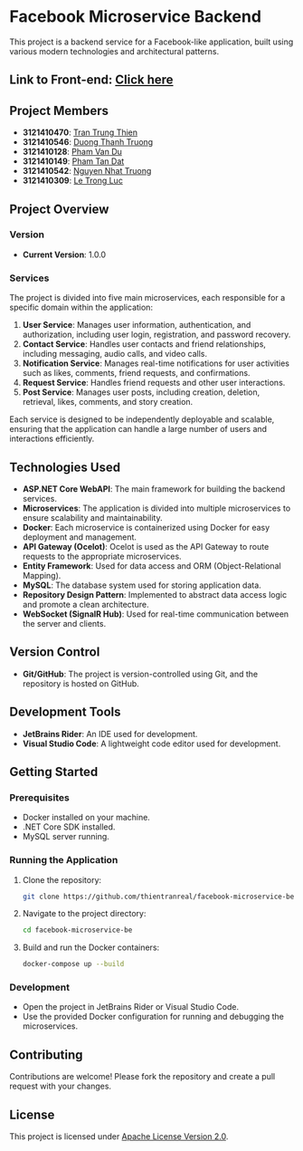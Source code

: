 # Facebook Microservice Backend

This project is a backend service for a Facebook-like application, built using various modern technologies and architectural patterns.
## Link to Front-end: [Click here](https://github.com/BT2701/facebook-frontend)

## Project Members
- **3121410470**: [Tran Trung Thien](https://github.com/thientranreal)
- **3121410546**: [Duong Thanh Truong](https://github.com/BT2701)
- **3121410128**: [Pham Van Du](https://github.com/vandu178)
- **3121410149**: [Pham Tan Dat](https://github.com/phamtandat655)
- **3121410542**: [Nguyen Nhat Truong](https://github.com/nhattruong16062003)
- **3121410309**: [Le Trong Luc](https://github.com/luccute)

## Project Overview

### Version
- **Current Version**: 1.0.0

### Services
The project is divided into five main microservices, each responsible for a specific domain within the application:

1. **User Service**: Manages user information, authentication, and authorization, including user login, registration, and password recovery.
2. **Contact Service**: Handles user contacts and friend relationships, including messaging, audio calls, and video calls.
3. **Notification Service**: Manages real-time notifications for user activities such as likes, comments, friend requests, and confirmations.
4. **Request Service**: Handles friend requests and other user interactions.
5. **Post Service**: Manages user posts, including creation, deletion, retrieval, likes, comments, and story creation.

Each service is designed to be independently deployable and scalable, ensuring that the application can handle a large number of users and interactions efficiently.

## Technologies Used

- **ASP.NET Core WebAPI**: The main framework for building the backend services.
- **Microservices**: The application is divided into multiple microservices to ensure scalability and maintainability.
- **Docker**: Each microservice is containerized using Docker for easy deployment and management.
- **API Gateway (Ocelot)**: Ocelot is used as the API Gateway to route requests to the appropriate microservices.
- **Entity Framework**: Used for data access and ORM (Object-Relational Mapping).
- **MySQL**: The database system used for storing application data.
- **Repository Design Pattern**: Implemented to abstract data access logic and promote a clean architecture.
- **WebSocket (SignalR Hub)**: Used for real-time communication between the server and clients.

## Version Control

- **Git/GitHub**: The project is version-controlled using Git, and the repository is hosted on GitHub.

## Development Tools

- **JetBrains Rider**: An IDE used for development.
- **Visual Studio Code**: A lightweight code editor used for development.

## Getting Started

### Prerequisites

- Docker installed on your machine.
- .NET Core SDK installed.
- MySQL server running.

### Running the Application

1. Clone the repository:
    ```sh
    git clone https://github.com/thientranreal/facebook-microservice-be.git
    ```
2. Navigate to the project directory:
    ```sh
    cd facebook-microservice-be
    ```
3. Build and run the Docker containers:
    ```sh
    docker-compose up --build
    ```

### Development

- Open the project in JetBrains Rider or Visual Studio Code.
- Use the provided Docker configuration for running and debugging the microservices.

## Contributing

Contributions are welcome! Please fork the repository and create a pull request with your changes.

## License

This project is licensed under [Apache License Version 2.0](LICENSE).

